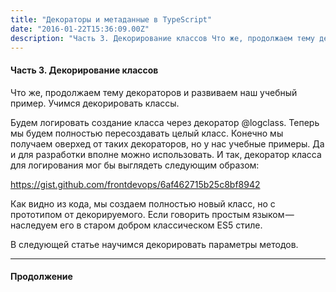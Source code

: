 ```yaml
---
title: "Декораторы и метаданные в TypeScript"
date: "2016-01-22T15:36:09.00Z"
description: "Часть 3. Декорирование классов Что же, продолжаем тему декораторов и развиваем наш учебный пример. Учимся декорировать классы.  "
---
```


<h4>Часть 3. Декорирование классов</h4>
<p>Что же, продолжаем тему декораторов и развиваем наш учебный пример. Учимся декорировать классы.</p>
<p>Будем логировать создание класса через декоратор @logclass. Теперь мы будем полностью пересоздавать целый класс. Конечно мы получаем оверхед от таких декораторов, но у нас учебные примеры. Да и для разработки вполне можно использовать. И так, декоратор класса для логирования мог бы выглядеть следующим образом:</p>
<p><a href="https://gist.github.com/frontdevops/6af462715b25c8bf8942">https://gist.github.com/frontdevops/6af462715b25c8bf8942</a></p>
<p>Как видно из кода, мы создаем полностью новый класс, но с прототипом от декорируемого. Если говорить простым языком — наследуем его в старом добром классическом ES5 стиле.</p>
<p>В следующей статье научимся декорировать параметры методов.</p>
<hr>
<h4>Продолжение</h4>


